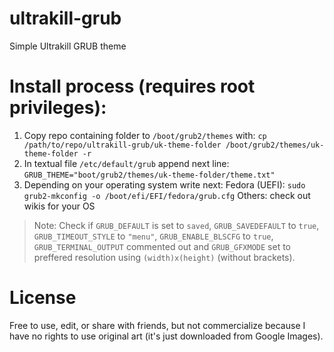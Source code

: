 # ultrakill-grub

Simple Ultrakill GRUB theme

# Install process (requires root privileges):

1. Copy repo containing folder to `/boot/grub2/themes` with:
    `cp /path/to/repo/ultrakill-grub/uk-theme-folder /boot/grub2/themes/uk-theme-folder -r`
2. In textual file `/etc/default/grub` append next line:
    `GRUB_THEME="boot/grub2/themes/uk-theme-folder/theme.txt"`
3. Depending on your operating system write next:
    Fedora (UEFI): `sudo grub2-mkconfig -o /boot/efi/EFI/fedora/grub.cfg`
    Others: check out wikis for your OS

> Note: Check if `GRUB_DEFAULT` is set to `saved`, `GRUB_SAVEDEFAULT` to `true`, `GRUB_TIMEOUT_STYLE` to `"menu"`, `GRUB_ENABLE_BLSCFG` to `true`, `GRUB_TERMINAL_OUTPUT` commented out and `GRUB_GFXMODE` set to preffered resolution using `(width)x(height)` (without brackets).

# License

Free to use, edit, or share with friends, but not commercialize because I have no rights to use original art (it's just downloaded from Google Images).
